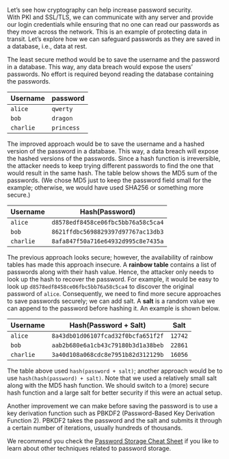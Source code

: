 Let’s see how cryptography can help increase password security. With PKI and SSL/TLS, we can communicate with any server and provide our login credentials while ensuring that no one can read our passwords as they move across the network. This is an example of protecting data in transit. Let’s explore how we can safeguard passwords as they are saved in a database, i.e., data at rest.

The least secure method would be to save the username and the password in a database. This way, any data breach would expose the users’ passwords. No effort is required beyond reading the database containing the passwords.

|Username|password|
|---|---|
|`alice`|`qwerty`|
|`bob`|`dragon`|
|`charlie`|`princess`|

The improved approach would be to save the username and a hashed version of the password in a database. This way, a data breach will expose the hashed versions of the passwords. Since a hash function is irreversible, the attacker needs to keep trying different passwords to find the one that would result in the same hash. The table below shows the MD5 sum of the passwords. (We chose MD5 just to keep the password field small for the example; otherwise, we would have used SHA256 or something more secure.)

|Username|Hash(Password)|
|---|---|
|`alice`|`d8578edf8458ce06fbc5bb76a58c5ca4`|
|`bob`|`8621ffdbc5698829397d97767ac13db3`|
|`charlie`|`8afa847f50a716e64932d995c8e7435a`|

The previous approach looks secure; however, the availability of rainbow tables has made this approach insecure. A **rainbow table** contains a list of passwords along with their hash value. Hence, the attacker only needs to look up the hash to recover the password. For example, it would be easy to look up `d8578edf8458ce06fbc5bb76a58c5ca4` to discover the original password of `alice`. Consequently, we need to find more secure approaches to save passwords securely; we can add salt. A **salt** is a random value we can append to the password before hashing it. An example is shown below.

|Username|Hash(Password + Salt)|Salt|
|---|---|---|
|`alice`|`8a43db01d06107fcad32f0bcfa651f2f`|`12742`|
|`bob`|`aab2b680e6a1cb43c79180b3d1a38beb`|`22861`|
|`charlie`|`3a40d108a068cdc8e7951b82d312129b`|`16056`|

The table above used `hash(password + salt)`; another approach would be to use `hash(hash(password) + salt)`. Note that we used a relatively small salt along with the MD5 hash function. We should switch to a (more) secure hash function and a large salt for better security if this were an actual setup.

Another improvement we can make before saving the password is to use a key derivation function such as PBKDF2 (Password-Based Key Derivation Function 2). PBKDF2 takes the password and the salt and submits it through a certain number of iterations, usually hundreds of thousands.

We recommend you check the [Password Storage Cheat Sheet](https://cheatsheetseries.owasp.org/cheatsheets/Password_Storage_Cheat_Sheet.html) if you like to learn about other techniques related to password storage.